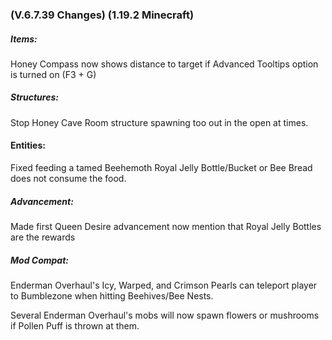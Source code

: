 ### **(V.6.7.39 Changes) (1.19.2 Minecraft)**

##### Items:
Honey Compass now shows distance to target if Advanced Tooltips option is turned on (F3 + G)

##### Structures:
Stop Honey Cave Room structure spawning too out in the open at times.

#### Entities:
Fixed feeding a tamed Beehemoth Royal Jelly Bottle/Bucket or Bee Bread does not consume the food.

##### Advancement:
Made first Queen Desire advancement now mention that Royal Jelly Bottles are the rewards

##### Mod Compat:
Enderman Overhaul's Icy, Warped, and Crimson Pearls can teleport player to Bumblezone when hitting Beehives/Bee Nests.

Several Enderman Overhaul's mobs will now spawn flowers or mushrooms if Pollen Puff is thrown at them.
